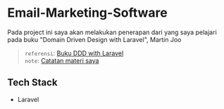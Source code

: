 # Email-Marketing-Software

Pada project ini saya akan melakukan penerapan dari yang saya pelajari pada buku "Domain Driven Design with Laravel", Martin Joo

> `referensi`: [Buku DDD with Laravel](https://domain-driven-design-laravel.com/) <br> `note`: [Catatan materi saya](/catatan/01%20-%20Konsep%20Dasar:%20Domain-Driven%20Design.md)

## Tech Stack

-   Laravel
